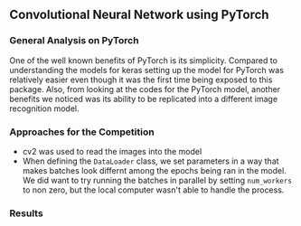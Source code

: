 ## Convolutional Neural Network using PyTorch

### General Analysis on PyTorch
One of the well known benefits of PyTorch is its simplicity. Compared to understanding the models for keras setting up the model for PyTorch was relatively easier even though it was the first time being exposed to this package. Also, from looking at the codes for the PyTorch model, another benefits we noticed was its ability to be replicated into a different image recognition model. 



### Approaches for the Competition

- cv2 was used to read the images into the model
- When defining the `DataLoader` class, we set parameters in a way that makes batches look differnt among the epochs being ran in the model. We did want to try running the batches in parallel by setting `num_workers` to non zero, but the local computer wasn't able to handle the process.

### Results
